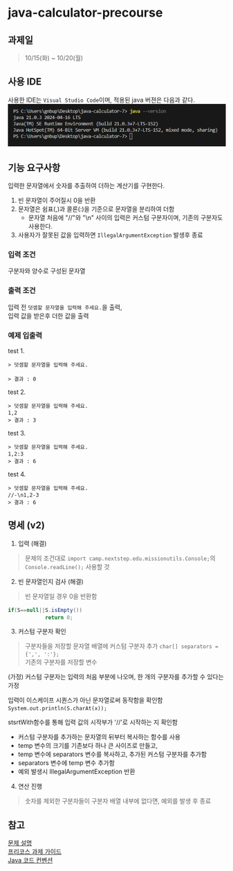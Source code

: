 # java-calculator-precourse

## 과제일
> 10/15(화) ~ 10/20(월)

## 사용 IDE
사용한 IDE는 `Visual Studio Code`이며, 적용된 java 버젼은 다음과 같다.<br>
![](./img/version.png)<br>


## 기능 요구사항
입력한 문자열에서 숫자를 추출하여 더하는 계산기를 구현한다.

1. 빈 문자열이 주어질시 0을 반환
2. 문자열은 쉼표(,)과 콜론(:)을 기준으로 문자열을 분리하여 더함
   - 문자열 처음에 "//"와 "\n" 사이의 입력은 커스텀 구분자이며, 기존의 구분자도 사용한다.
3. 사용자가 잘못된 값을 입력하면 `IllegalArgumentException` 발생후 종료

### 입력 조건
구분자와 양수로 구성된 문자열

### 출력 조건
입력 전 `덧셈할 문자열을 입력해 주세요.`을 출력,<br>
입력 값을 받은후 더한 값을 출력

### 예제 입출력
test 1.
```
> 덧셈할 문자열을 입력해 주세요.

> 결과 : 0
```
test 2.
```
> 덧셈할 문자열을 입력해 주세요.
1,2
> 결과 : 3
```
test 3.
```
> 덧셈할 문자열을 입력해 주세요.
1,2:3
> 결과 : 6
```
test 4.
```
> 덧셈할 문자열을 입력해 주세요.
//-\n1,2-3
> 결과 : 6
```
## 명세 (v2)
1. 입력 (해결)
> 문제의 조건대로 `import camp.nextstep.edu.missionutils.Console;`의 `Console.readLine();` 사용할 것

2. 빈 문자열인지 검사 (해결)
> 빈 문자열일 경우 0을 반환함
```java
if(S==null||S.isEmpty())
            return 0;
```

3. 커스텀 구분자 확인
> 구분자들을 저장할 문자열 배열에 커스텀 구분자 추가
`char[] separators = {',', ':'};`<br>
기존의 구분자를 저장할 변수

(가정) 커스텀 구분자는 입력의 처음 부분에 나오며, 한 개의 구분자를 추가할 수 있다는 가정

입력이 이스케이프 시퀀스가 아닌 문자열로써 동작함을 확인함
`System.out.println(S.charAt(x));`

stsrtWith함수를 통해 입력 값의 시작부가 '//'로 시작하는 지 확인함
- 커스텀 구분자를 추가하는 문자열의 뒤부터 복사하는 함수를 사용
- temp 변수의 크기를 기존보다 하나 큰 사이즈로 만들고,
- temp 변수에 separators 변수를 복사하고, 추가된 커스텀 구분자를 추가함
- separators 변수에 temp 변수 추가함
- 예외 발생시 IllegalArgumentException 반환


4. 연산 진행
> 숫자를 제외한 구분자들이 구분자 배열 내부에 없다면, 예외를 발생 후 종료


## 참고
[문제 설명](https://apply.techcourse.co.kr/assignment/14/mission/43)<br>
[프리코스 과제 가이드](https://github.com/woowacourse/woowacourse-docs/tree/main/precourse)<br>
[Java 코드 컨벤션](https://github.com/woowacourse/woowacourse-docs/tree/main/styleguide/java)